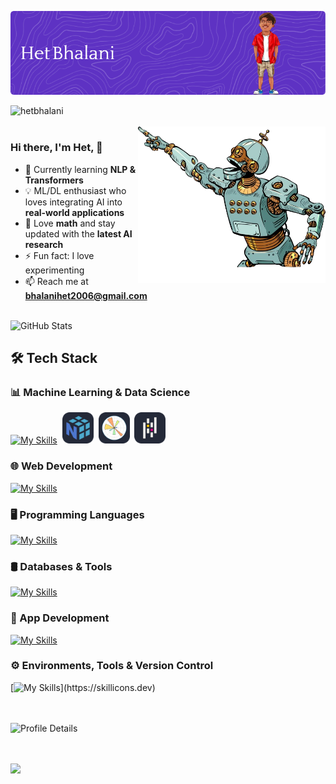 
![Banner](https://github.com/hetbhalani/hetbhalani/blob/main/imgs/github-header-image.png?raw=true)
  
 <img align="left" src="https://komarev.com/ghpvc/?username=hetbhalani&label=Profile%20views&color=blueviolet&style=flat" alt="hetbhalani" /> 
 <br>
 <br>

<img  width="300px" height="250px" align="right" src="./imgs/artificial-intelligence-robot-point-vector-43479788-removebg-preview.png">


<link rel="stylesheet" align="left" href="https://cdnjs.cloudflare.com/ajax/libs/font-awesome/6.6.0/css/all.min.css" integrity="sha512-Kc323vGBEqzTmouAECnVceyQqyqdsSiqLQISBL29aUW4U/M7pSPA/gEUZQqv1cwx4OnYxTxve5UMg5GT6L4JJg==" crossorigin="anonymous" referrerpolicy="no-referrer" />

### Hi there, I'm Het,  👋

- 🌱 Currently learning **NLP & Transformers**  
- 💡 ML/DL enthusiast who loves integrating AI into **real-world applications**  
- 🔭 Love **math** and stay updated with the **latest AI research**  
- ⚡ Fun fact: I love experimenting
- 📫 Reach me at **bhalanihet2006@gmail.com**

<br>


<div align="left">
  <img src="https://github-readme-stats.vercel.app/api?username=hetbhalani&show_icons=true&theme=dark&hide_border=true&bg_color=0D1117&title_color=FFFFFF&icon_color=9B59B6&text_color=C9D1D9" alt="GitHub Stats" />
</div>

## 🛠️ Tech Stack

<div align="left">

  
### 📊 Machine Learning & Data Science
[![My Skills](https://skillicons.dev/icons?i=tensorflow,sklearn)](https://skillicons.dev)
<img width="" />
<img src="imgs/np-2.svg" height="50" alt="matplotlib logo"  />
<img width="" />
<img src="imgs/plt-2.svg" height="50" alt="matplotlib logo"  />
<img width="" />
<img src="imgs/pd-2.svg" height="50" alt="matplotlib logo"  />
   

### 🌐 Web Development
[![My Skills](https://skillicons.dev/icons?i=html,css,js,ts,react,express,nodejs,tailwind,bootstrap,dotnet,fastapi)](https://skillicons.dev)

### 🖥️ Programming Languages
[![My Skills](https://skillicons.dev/icons?i=c,cpp,cs,java,dart,py)](https://skillicons.dev)

### 🛢️ Databases & Tools
[![My Skills](https://skillicons.dev/icons?i=mongodb,sqlite,postman)](https://skillicons.dev)

### 📱 App Development
[![My Skills](https://skillicons.dev/icons?i=flutter)](https://skillicons.dev)

### ⚙️ Environments, Tools & Version Control
[![My Skills](https://skillicons.dev/icons?i=git,github,bash,linux,windows,discord,)](https://skillicons.dev)

</div>
<br>
<br>
<div style="display: flex; justify-content: space-between;">
  <img src="http://github-profile-summary-cards.vercel.app/api/cards/profile-details?username=hetbhalani&theme=github_dark" alt="Profile Details" />
</div>

<br>
<br>

![](https://github.com/halfrost/halfrost/blob/master/icons/header_1.png)
